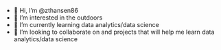 - 👋 Hi, I’m @zthansen86
- 👀 I’m interested in the outdoors
- 🌱 I’m currently learning data analytics/data science
- 💞️ I’m looking to collaborate on and projects that will help me learn data analytics/data science


<!---
zthansen86/zthansen86 is a ✨ special ✨ repository because its `README.md` (this file) appears on your GitHub profile.
You can click the Preview link to take a look at your changes.
--->
